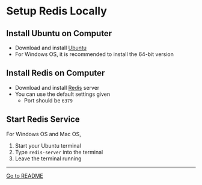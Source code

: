 # Setup Redis Locally

## Install Ubuntu on Computer

- Download and install [Ubuntu](https://ubuntu.com/download/desktop)
- For Windows OS, it is recommended to install the 64-bit version

## Install Redis on Computer

- Download and install [Redis](https://redis.io/download) server
- You can use the default settings given
  - Port should be `6379`

## Start Redis Service

For Windows OS and Mac OS,
1. Start your Ubuntu terminal
2. Type `redis-server` into the terminal
3. Leave the terminal running

---
[Go to README](../README.md)
